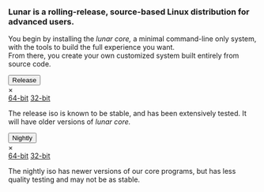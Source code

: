 ### Lunar is a rolling-release, source-based Linux distribution for advanced users.

You begin by installing the _lunar core,_ a minimal command-line only system, with the tools to build the full experience you want.   
From there, you create your own customized system built entirely from source code.


<div class="flex flex-column flex-row-ns flex-wrap-reverse items-center justify-center bg-lunar-light lunar-dark pa2 mb2 w-75-l">
  <button id="dl-release-toggle" class="w5 pv3 ph3 f3 link bg-animate bg-lunar-dark hover-bg-green lunar-light hover-white br1 tc w4 font-maven b--none">Release</button>
    <div id="dl-release" class="absolute flex flex-row items-center justify-start pa4 bg-near-white lunar-dark shadow-1">
      <div class="f3 pointer hover-bg-red br2 tc pa2">&#215;</div>
      <a class="pa3 mh2 f3 link bg-animate bg-lunar-dark hover-bg-green lunar-light hover-near-white br1 tc w4 font-maven" href="#">64-bit</a>
      <a class="pa3 mh2 f3 link bg-animate bg-lunar-dark hover-bg-green lunar-light hover-near-white br1 tc w4 font-maven" href="#">32-bit</a>
    </div>
  <p class="measure-narrow pl4">
  The release iso is known to be stable, and has been extensively tested. It will have older versions of <i>lunar core.</i>
  </p>
</div>
<div class="flex flex-column flex-row-ns flex-wrap-reverse items-center justify-center bg-lunar-dark lunar-light pa2 mb2 w-75-l">
    <button id="dl-nightly-toggle" class="w5 pv3 ph3 f3 link bg-animate bg-lunar-light hover-bg-green lunar-dark hover-white br1 tc w4 font-maven b--none">Nightly</button>
<div id="dl-nightly" class="absolute flex flex-row flex-wrap items-center justify-start pa4 bg-near-white lunar-dark shadow-1">
      <div class="f3 pointer hover-bg-red br2 tc pa2">&#215;</div>
      <a class="pa3 mh2 f3 link bg-animate bg-lunar-dark hover-bg-green lunar-light hover-near-white br1 tc w4 font-maven" href="#">64-bit</a>
      <a class="pa3 mh2 f3 link bg-animate bg-lunar-dark hover-bg-green lunar-light hover-near-white br1 tc w4 font-maven" href="#">32-bit</a>
    </div>
  <p class="measure-narrow pl4">
  The nightly iso has newer versions of our core programs, but has less quality testing and may not be as stable.
  </p>
</div>
